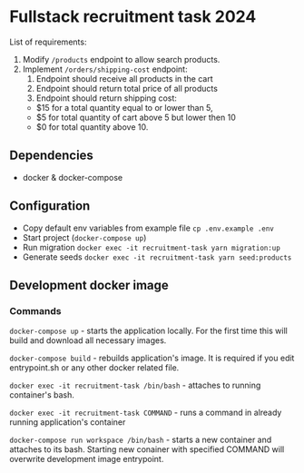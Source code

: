# Fullstack recruitment task 2024

List of requirements:

1. Modify `/products` endpoint to allow search products.
2. Implement `/orders/shipping-cost` endpoint:
   1. Endpoint should receive all products in the cart
   2. Endpoint should return total price of all products
   3. Endpoint should return shipping cost:
   - $15 for a total quantity equal to or lower than 5,
   - $5 for total quantity of cart above 5 but lower then 10
   - $0 for total quantity above 10.

## Dependencies

- docker & docker-compose

## Configuration

- Copy default env variables from example file `cp .env.example .env`
- Start project (`docker-compose up`)
- Run migration `docker exec -it recruitment-task yarn migration:up`
- Generate seeds `docker exec -it recruitment-task yarn seed:products`

## Development docker image

### Commands

`docker-compose up` - starts the application locally. For the first time this will build and download all necessary images.

`docker-compose build` - rebuilds application's image. It is required if you edit entrypoint.sh or any other docker related file.

`docker exec -it recruitment-task /bin/bash` - attaches to running container's bash.

`docker exec -it recruitment-task COMMAND` - runs a command in already running application's container

`docker-compose run workspace /bin/bash` - starts a new container and attaches to its bash.
Starting new conainer with specified COMMAND will overwrite development image entrypoint.
